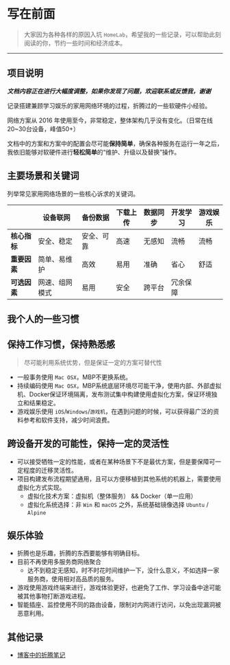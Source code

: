 # 写在前面

> 大家因为各种各样的原因入坑 `HomeLab`，希望我的一些记录，可以帮助此刻阅读的你，节约一些时间和经济成本。

---

## 项目说明

_**文档内容正在进行大幅度调整，如果你发现了问题，欢迎联系或反馈我，谢谢**_

记录搭建兼顾学习娱乐的家用网络环境的过程，折腾过的一些软硬件小经验。

网络方案从 2016 年使用至今，非常稳定，整体架构几乎没有变化。（日常在线20~30台设备，峰值50+）

文档中的方案和方案中的配置会尽可能**保持简单**，确保各种服务在运行一年之后，我依旧能够对软硬件进行**轻松简单**的“维护、升级以及替换”操作。

## 主要场景和关键词

列举常见家用网络场景的一些核心诉求的关键词。

|     | 设备联网 | 备份数据 | 下载上传 | 数据同步 | 开发学习 | 游戏娱乐 |
| --- | --- | --- | --- | --- | --- | --- |
| **核心指标** | 安全、稳定   | 安全、可靠 | 高速 | 无感知 |  流畅  | 流畅 |
| **重要因素** | 简单、易维护  | 高效     | 易用 |  准确  |  省心  | 舒适 |
| **可选因素** | 网速、组网模式 | 易用     | 安全 | 跨平台 | 冗余保障 | |

## 我个人的一些习惯

## 保持工作习惯，保持熟悉感

> 尽可能利用系统优势，但是保证一定的方案可替代性

- 一般事务使用 `Mac OSX`，MBP不更换系统。
- 持续编码使用 `Mac OSX`，MBP系统底层环境尽可能干净，使用内部、外部虚拟机、Docker保证环境隔离，发布测试集中构建使用虚拟化方案，保证环境独立和结果稳定。
- 游戏娱乐使用 `iOS`/`Windows`/`游戏机`，在遇到问题的时候，可以获得最广泛的资料参考和软件支持，减少时间浪费。

## 跨设备开发的可能性，保持一定的灵活性

- 可以接受牺牲一定的性能，或者在某种场景下不是最优方案，但是要保障可一定程度的迁移灵活性。
- 项目构建发布流程期望通用，且可以方便移植到其他系统的机器上，需要使用虚拟化方式实现。
  - 虚拟化技术方案：虚拟机（整体服务） && Docker（单一应用）
  - 虚拟化系统选择：非 `Win` 和 `macOS` 之外，系统基础镜像选择 `Ubuntu` / `Alpine`

## 娱乐体验

- 折腾也是乐趣，折腾的东西要能够有明确目标。
- 目前不再使用多服务商网络聚合
    - 达不到稳定无感知，时不时花时间维护一下，没什么意义，不如选择一家服务商，使用相对高品质的服务。
- 游戏使用游戏终端来进行，游戏体验更好，也避免了工作、学习设备中途可能被其他事物打断游戏进程。
- 智能插座、监控使用不同的路由设备，限制对内网进行访问，以免出现漏洞被恶意利用。

## 其他记录

- [博客中的折腾笔记](https://soulteary.com/subject/life/)
